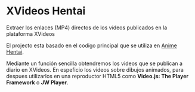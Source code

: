 # XVideos Hentai
Extraer los enlaces (MP4) directos de los vídeos publicados en la plataforma XVideos

El projecto esta basado en el codigo principal que se utiliza en <a href="https://www.animehentai.online">Anime Hentai</a>.

Mediante un función sencilla obtendremos los videos que se publican a diario en XVideos. En espeficio los videos sobre dibujos animados, para despues utilizarlos en una reproductor HTML5 como <strong>Video.js: The Player Framework</strong> o <strong>JW Player</strong>.
